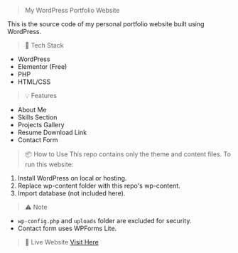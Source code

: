 > My WordPress Portfolio Website

This is the source code of my personal portfolio website built using WordPress.

> 🔧 Tech Stack
- WordPress
- Elementor (Free)
- PHP
- HTML/CSS

> 💡 Features
- About Me
- Skills Section
- Projects Gallery
- Resume Download Link
- Contact Form

> 📦 How to Use
This repo contains only the theme and content files.
To run this website:
1. Install WordPress on local or hosting.
2. Replace wp-content folder with this repo's wp-content.
3. Import database (not included here).

> ⚠️ Note
- `wp-config.php` and `uploads` folder are excluded for security.
- Contact form uses WPForms Lite.

> 🔗 Live Website
[Visit Here](http://naylesh-dev.ct.ws)
